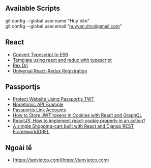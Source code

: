 ## Available Scripts
git config --global user.name "Huy Văn"\
git config --global user.email "huyvan.dnc@gmail.com"
## React
- [Convert Typescript to ES6](https://www.typescriptlang.org)
- [Template using react and redux with typescript](https://skyloud.dev/etienne.fachaux/template-react-redux)
- [Rex Dri](https://gitlab.utc.fr/rex-dri/rex-dri)
- [Universal React-Redux Registration](https://github.com/simpletut/Universal-React-Redux-Registration)
## Passportjs
- [Protect Website Using Passportjs TWT](https://developerhandbook.com/passport.js/protect-website-using-passportjs-jwt)
- [Nodetomic API Example](https://github.com/kevoj/nodetomic-api)
- [Passportjs Link Accounts](https://github.com/scotch-io/easy-node-authentication)
- [How to Store JWT tokens in Cookies with React and GraphQL](https://www.youtube.com/watch?v=7C3rPbXmm44)
- [ReactJS: How to implement react-cookie properly in an action?](https://stackoverflow.com/questions/53293002/reactjs-how-to-implement-react-cookie-properly-in-an-action)
- [A simple Shopping-cart built with React and Django REST Framework(DRF).](https://gitlab.com/topic-tutorials/shopping-cart-with-reactjs-and-django-restful/-/tree/master)

## Ngoài lề
- [https://tanvietco.com](https://tanvietco.com)